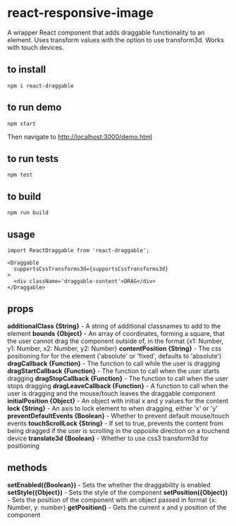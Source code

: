 # react-responsive-image
A wrapper React component that adds draggable functionality to an element. Uses transform values with the option to use transform3d. Works with touch devices.

## to install
```
npm i react-draggable
```

## to run demo
```
npm start
```
Then navigate to [http://localhost:3000/demo.html](http://localhost:3000/demo.html)

## to run tests
```
npm test
```

## to build
```
npm run build
```

## usage
```
import ReactDraggable from 'react-draggable';

<Draggable
  supportsCssTransforms3d={supportsCssTransforms3d}
>
  <div className='draggable-content'>DRAG</div>
</Draggable>

```

## props
**additionalClass {String}** - A string of additional classnames to add to the element
**bounds {Object}** - An array of coordinates, forming a square, that the user cannot drag the component outside of, in the format {x1: Number, y1: Number, x2: Number, y2: Number}
**contentPosition {String}** - The css positioning for for the element ('absolute' or 'fixed', defaults to 'absolute')
**dragCallback {Function}** - The function to call while the user is dragging
**dragStartCallback {Function}** - The function to call when the user starts dragging
**dragStopCallback {Function}** - The function to call when the user stops dragging
**dragLeaveCallback {Function}** - A function to call when the user is dragging and the mouse/touch leaves the draggable component
**initialPosition {Object}** - An object with initial x and y values for the content
**lock {String}** - An axis to lock element to when dragging, either 'x' or 'y'
**preventDefaultEvents {Boolean}** - Whether to prevent default mouse/touch events
**touchScrollLock {String}** - If set to true, prevents the content from being dragged if the user is scrolling in the opposite direction on a touchend device
**translate3d {Boolean}** - Whether to use css3 transform3d for positioning

## methods
**setEnabled({Boolean})** - Sets the whether the draggability is enabled
**setStyle({Object})** - Sets the style of the component
**setPosition({Object})** - Sets the position of the component with an object passed in format {x: Number, y: number}
**getPosition()** - Gets the current x and y position of the component

